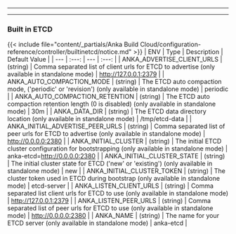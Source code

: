 
---
---
### Built in ETCD
{{< include file="content/_partials/Anka Build Cloud/configuration-reference/controller/builtinetcd/notice.md" >}}
| ENV | Type | Description | Default Value |
| --- | :---: | --- | :---: |
| ANKA_ADVERTISE_CLIENT_URLS | (string) | Comma separated list of client urls for ETCD to advertise (only available in standalone mode) | http://127.0.0.1:2379 |
| ANKA_AUTO_COMPACTION_MODE | (string) | The ETCD auto compaction mode, ('periodic' or 'revision') (only available in standalone mode) | periodic |
| ANKA_AUTO_COMPACTION_RETENTION | (string) | The ETCD auto compaction retention length (0 is disabled) (only available in standalone mode) | 30m |
| ANKA_DATA_DIR | (string) | The ETCD data directory location (only available in standalone mode) | /tmp/etcd-data |
| ANKA_INITIAL_ADVERTISE_PEER_URLS | (string) | Comma separated list of peer urls for ETCD to advertise (only available in standalone mode) | http://0.0.0.0:2380 |
| ANKA_INITIAL_CLUSTER | (string) | The initial ETCD cluster configuration for bootstrapping (only available in standalone mode) | anka-etcd=http://0.0.0.0:2380 |
| ANKA_INITIAL_CLUSTER_STATE | (string) | The initial cluster state for ETCD ('new' or 'existing') (only available in standalone mode) | new |
| ANKA_INITIAL_CLUSTER_TOKEN | (string) | The cluster token used in ETCD during bootstrap (only available in standalone mode) | etcd-server |
| ANKA_LISTEN_CLIENT_URLS | (string) | Comma separated list client urls for ETCD to use (only available in standalone mode) | http://127.0.0.1:2379 |
| ANKA_LISTEN_PEER_URLS | (string) | Comma separated list of peer urls for ETCD to use (only available in standalone mode) | http://0.0.0.0:2380 |
| ANKA_NAME | (string) | The name for your ETCD server (only available in standalone mode) | anka-etcd |
